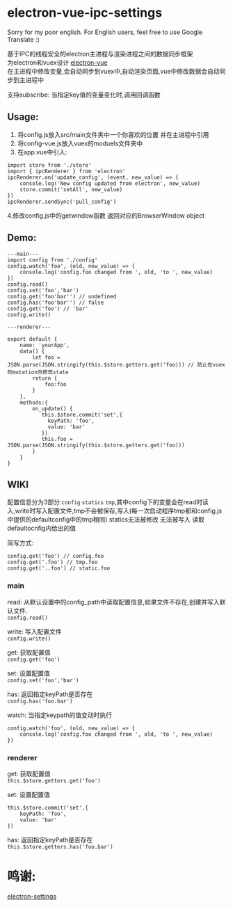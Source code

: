 # electron-vue-ipc-settings
Sorry for my poor english. For English users, feel free to use Google Translate :)

基于IPC的线程安全的electron主进程与渲染进程之间的数据同步框架<br>
为electron和vuex设计 [electron-vue](https://github.com/SimulatedGREG/electron-vue)<br>
在主进程中修改变量,会自动同步到vuex中,自动渲染页面,vue中修改数据会自动同步到主进程中

支持subscribe: 当指定key值的变量变化时,调用回调函数

## Usage:

1. 将config.js放入src/main文件夹中一个你喜欢的位置 并在主进程中引用
2. 将config-vue.js放入vuex的moduels文件夹中
3. 在app.vue中引入:
```vuejs
import store from './store'
import { ipcRenderer } from 'electron'
ipcRenderer.on('update_config', (event, new_value) => {
    console.log('New config updated from electron', new_value)
    store.commit('setAll', new_value)
})
ipcRenderer.sendSync('pull_config')
```
4.修改config.js中的getwindow函数 返回对应的BrowserWindow object

## Demo:

```vuejs
---main---
import config from './config'
config.watch('foo', (old, new_value) => {
    console.log('config.foo changed from ', old, 'to ', new_value)
})
config.read()
config.set('foo','bar')
config.get('foo'bar'') // undefined
config.has('foo'bar'') // false
config.get('foo') // 'bar'
config.write()

---renderer---

export default {
    name: 'yourApp',
    data() {
        let foo = JSON.parse(JSON.stringify(this.$store.getters.get('foo))) // 防止在vuex的mutation外修改state
        return {
            foo:foo
        }
    },
    methods:{
        on_update() {
           this.$store.commit('set',{
             keyPath: 'foo',
             value: 'bar'
           })
           this.foo = JSON.parse(JSON.stringify(this.$store.getters.get('foo)))
        }
    }
}

```

## WIKI

配置信息分为3部分:`config` `statics` `tmp`,其中config下的变量会在read时读入,write时写入配置文件,tmp不会被保存,写入(每一次启动程序tmp都和config.js中提供的defaultconfig中的tmp相同) statics无法被修改 无法被写入 读取defaultocnfig内给出的值

简写方式:

```vuejs
config.get('foo') // config.foo
config.get('.foo') // tmp.foo
config.get('..foo') // static.foo
```

### main
read: 从默认设置中的config_path中读取配置信息,如果文件不存在,创建并写入默认文件.<br>
`config.read()`

write: 写入配置文件<br>
`config.write()`

get: 获取配置值<br>
`config.get('foo')`

set: 设置配置值<br>
`config.set('foo','bar')`

has: 返回指定keyPath是否存在<br>
`config.has('foo.bar')`

watch: 当指定keypath的值变动时执行<br>
```vuejs
config.watch('foo', (old, new_value) => {
    console.log('config.foo changed from ', old, 'to ', new_value)
})
```

### renderer


get: 获取配置值<br>
`this.$store.getters.get('foo')`

set: 设置配置值<br>
```vuejs
this.$store.commit('set',{
    keyPath: 'foo',
    value: 'bar'
})
```

has: 返回指定keyPath是否存在<br>
`this.$store.getters.has('foo.bar')`

# 鸣谢:
[electron-settings](https://github.com/nathanbuchar/electron-settings)